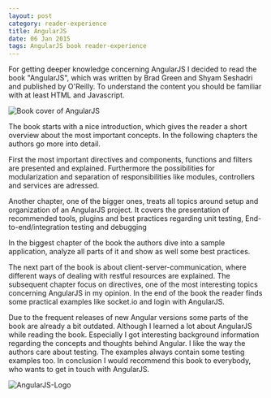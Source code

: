```yaml
---
layout: post
category: reader-experience
title: AngularJS
date: 06 Jan 2015
tags: AngularJS book reader-experience
---
```


For getting deeper knowledge concerning AngularJS I decided to read the book "AngularJS", which was written by Brad Green and Shyam Seshadri and published by O'Reilly. To understand the content you should be familiar with at least HTML and Javascript.


<div class="inline-img-left">
    <img src="{{ site.url }}/assets/book-covers/angularjs.jpg" alt="Book cover of AngularJS"/>
</div>

The book starts with a nice introduction, which gives the reader a short overview about the most important concepts. In the following chapters the authors go more into detail.

First the most important directives and components, functions and filters are presented and explained. Furthermore the possibilities for modularization and separation of responsibilities like modules, controllers and services are adressed.

Another chapter, one of the bigger ones, treats all topics around setup and organization of an AngularJS project. It covers the presentation of recommended tools, plugins and best practices regarding unit testing, End-to-end/integration testing and debugging

In the biggest chapter of the book the authors dive into a sample application, analyze all parts of it and show as well some best practices.

The next part of the book is about client-server-communication, where different ways of dealing with restful resources are explained. The subsequent chapter focus on directives, one of the most interesting topics concerning AngularJS in my opinion. In the end of the book the reader finds some practical examples like socket.io and login with AngularJS.

Due to the frequent releases of new Angular versions some parts of the book are already a bit outdated. Although I learned a lot about AngularJS while reading the book. Especially I got interesting background information regarding the concepts and thoughts behind Angular. I like the way the authors care about testing. The examples always contain some testing examples too. In conclusion I would recommend this book to everybody, who wants to get in touch with AngularJS.

<div>
    <img src="{{ site.url }}/assets/angularjs_logo.png" alt="AngularJS-Logo"/>
</div>
